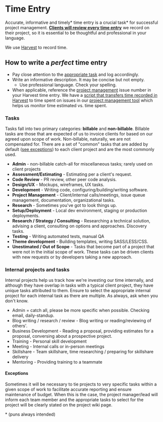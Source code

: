 # Time Entry

Accurate, informative and timely* time entry is a crucial task*  for
successful project management. <u>**Clients will review every time entry**</u> we
record on their project, so it is essential to be thoughtful and professional in
your language.

We use [Harvest]( https://chrisrusso.harvestapp.com/welcome) to record time.

## How to write a _perfect_ time entry

- Pay close attention to the [appropriate task](#tasks) and log accordingly.
- Write an informative description. It may be concise but not empty.
  - Use professional language. Check your spelling.
- When applicable, reference the [project management](/redmine.html) issue number in your Harvest time entry. We have a [script that transfers time recorded in Harvest](https://github.com/savaslabs/sumac) to time spent on issues in our [project management tool](/redmine.html) which helps us monitor time estimated vs. time spent.

### Tasks

Tasks fall into two primary categories: **billable** and **non-billable**. Billable
tasks are those that are expected of us to invoice clients for based on our
agreed upon scope of work. Non-billable, naturally, we are not compensated for.
There are a set of "common" tasks that are added by default
([see exceptions](#exceptions)) to each client project and are the most commonly
used.

- **Admin** - non-billable catch-all for miscellaneous tasks; rarely used on client projects
- **Assessment/Estimating** - Estimating per a client's request.
- **Code Review** - PR review, other peer code analysis.
- **Design/UX** - Mockups, wireframes, UX tasks.
- **Development** - Writing code, configuring/building/writing software.
- **Project Management** - Client/internal calls/meetings, issue queue management, documentation, organizational tasks.
- **Research** - Sometimes you've got to look things up.
- **Setup/Deployment** - Local dev environment, staging or production deployments.
- **Research / Strategy / Consulting** - Researching a technical solution, advising a client, consulting on options and approaches. Discovery tasks.
- **Testing** - Writing automated tests, manual QA
- **Theme development** - Building templates, writing SASS/LESS/CSS.
- **Unestimated / Out of Scope** - Tasks that become part of a project that were not in the initial scope of work. These tasks can be driven clients with new requests or by developers taking a new approach.

### Internal projects and tasks

Internal projects help us track how we're investing our time internally, and
although they have overlap in tasks with a typical client project, they have
unique tasks attributed to them. Ensure to select the appropriate internal
project for each internal task as there are multiple. As always, ask when you
don't know.

- Admin = catch all, please be more specific when possible. Checking email, daily-standup.
- Blog writing / research / review - Blog writing or reading/reviewing of others'.
- Business Development - Reading a proposal, providing estimates for a proposal, conversing about a prospective project.
- Training - Personal skill development
- Meeting - Internal calls or in-person meetings
- Skillshare - Team skillshare, time researching / preparing for skillshare delivery
- Mentoring - Providing training to a teammate

#### Exceptions

Sometimes it will be necessary to tie projects to very specific tasks within a
given scope of work to facilitate accurate reporting and ensure maintenance of
budget. When this is the case, the project manager/lead will inform each team
member and the appropriate tasks to select for the project will be clearly
stated on the project wiki page.

\* (puns always intended)